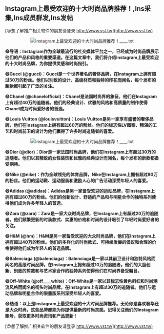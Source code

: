 ## **Instagram上最受欢迎的十大时尚品牌推荐！,Ins采集,Ins成员群发,Ins发帖**

[😍想了解推广相关软件的朋友请登录 http://www.vst.tw](http://www.vst.tw)

 <center><img src="https://vst.tw/MP4/tuiguang/png/6.png" alt="Instagram上最受欢迎的十大时尚品牌推荐！____.txt"></center>

**😄导语：Instagram作为全球最流行的社交媒体平台之一，已经成为时尚品牌展示他们的产品和风格的重要渠道。在这篇文章中，我们将介绍Instagram上最受欢迎的十大时尚品牌，为你提供灵感和时尚指引。**

**😄Gucci (@gucci)：Gucci是一个世界著名的奢侈品牌，在Instagram上拥有超过50万的粉丝。他们以别致的设计、高级材质和独特的印花而闻名，每个发布的新款都引起了广泛的关注。**

**😄Chanel (@chanelofficial)：Chanel是法国时尚界的象征，他们在Instagram上有超过40万的追随者。他们的经典设计、优雅的风格和高质量的制作使得Chanel成为时尚爱好者的首选。**

**😄Louis Vuitton (@louisvuitton)：Louis Vuitton是另一家享有盛誉的奢侈品牌，他们在Instagram上拥有超过60万的粉丝。他们的标志性LV图案、精湛的工艺和时尚前卫的设计为他们赢得了许多时尚追随者的喜爱。**

 <center><img src="https://vst.tw/MP4/tuiguang/png/3.png" alt="Instagram上最受欢迎的十大时尚品牌推荐！____.txt"></center>

**😄Dior (@dior)：Dior是一家法国时尚品牌，他们在Instagram上有超过30万的追随者。他们以其精致的女性装饰和优雅的经典设计而闻名，每个发布的新款都备受期待。**

**😄Nike (@nike)：作为全球领先的体育品牌，Nike在Instagram上拥有超过80万的粉丝。他们的运动鞋、运动服装和激励人心的广告活动深受年轻人的喜爱。**

**😄Adidas (@adidas)：Adidas是另一家备受欢迎的运动品牌，在Instagram上拥有超过60万的粉丝。他们的创新设计、舒适的产品和与明星合作的独特系列使得他们成为许多年轻人的首选。**

**😄Zara (@zara)：Zara是一家大众时尚品牌，在Instagram上有超过20万的追随者。他们频繁更新的时装款式、实惠的价格和时尚的设计吸引了年轻时尚爱好者的关注。**

**😄H&M (@hm)：H&M是另一家备受欢迎的大众时尚品牌，他们在Instagram上拥有超过40万的粉丝。他们的多样化的时尚款式、可持续发展的倡议和合理的价格使得他们成为年轻人的首选品牌。**

**😄Balenciaga (@balenciaga)：Balenciaga是一家以其前卫设计和独特风格而闻名的高级时尚品牌，在Instagram上拥有超过10万的追随者。他们的大胆创新、别致的剪裁和与艺术家合作的独特系列使得他们在时尚界备受瞩目。**

**😄Off-White (@off____white)：Off-White是一家以其标志性黄色斜杠和时尚潮流风格而闻名的街头时尚品牌，在Instagram上有超过30万的追随者。他们与运动品牌和明星合作的限量版系列深受年轻人的喜爱。**

**😄结语：以上是Instagram上最受欢迎的十大时尚品牌推荐。无论你是喜欢奢华还是大众时尚，这些品牌都能为你提供最新的时尚灵感。记得关注他们的Instagram账号，获取更多时尚资讯和产品更新！**

[😍想了解推广相关软件的朋友请登录 http://www.vst.tw](http://www.vst.tw)



